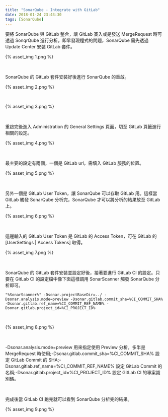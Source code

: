 ```yaml
---
title: "SonarQube - Integrate with GitLab"
date: 2018-01-24 23:43:30
tags: [SonarQube]
---
```


要將 SonarQube 與 GitLab 整合，讓 GitLab 簽入或是發送 MergeRequest 時可透過 SonqrQube 進行分析，即早發現程式的問題，SonarQube 需先透過 Update Center 安裝 GitLab 套件。  

<!-- More -->

{% asset_img 1.png %}
 
<br/>


SonarQube 的 GitLab 套件安裝好後進行 SonarQube 的重啟。   

{% asset_img 2.png %}
 
<br/>


{% asset_img 3.png %}
 
<br/>


重啟完後進入 Administration 的 General Settings 頁面，切至 GitLab 頁籤進行相關的設定。  

{% asset_img 4.png %}
 
<br/>


最主要的設定有兩個，一個是 GitLab url，需填入 GitLab 服務的位置。  

{% asset_img 5.png %}
 
<br/>


另外一個是 GitLab User Token，讓 SonarQube 可以存取 GitLab 用。這樣當 GitLab 觸發 SonarQube 分析完，SonarQube 才可以將分析的結果放至 GitLab 上。  

{% asset_img 6.png %}
 
<br/>


這邊輸入的 GitLab User Token 是 GitLab 的 Access Token，可在 GitLab 的 [UserSettings | Access Tokens] 取得。  

{% asset_img 7.png %}
 
<br/>


SonarQube 的 GitLab 套件安裝並設定好後，接著要進行 GitLab CI 的設定。只要在 GitLab CI 的設定檔中像下面這樣調用 SonarScanner 觸發 SonarQube 分析即可。  

    "%SonarScanner%" -Dsonar.projectBaseDir=../ -Dsonar.analysis.mode=preview -Dsonar.gitlab.commit_sha=%CI_COMMIT_SHA% -Dsonar.gitlab.ref_name=%CI_COMMIT_REF_NAME% -Dsonar.gitlab.project_id=%CI_PROJECT_ID%

<br/>


{% asset_img 8.png %}
 
<br/>


-Dsonar.analysis.mode=preview 用來指定使用 Preview 分析，多半是 MergeRequest 時使用;-Dsonar.gitlab.commit_sha=%CI_COMMIT_SHA% 設定 GitLab Commit 的 SHA;-Dsonar.gitlab.ref_name=%CI_COMMIT_REF_NAME% 設定 GitLab Commit 的名稱;-Dsonar.gitlab.project_id=%CI_PROJECT_ID% 設定 GitLab CI 的專案識別碼。  

<br/>


完成後當 GitLab CI 跑完就可以看到 SonarQube 分析完的結果。  
  
{% asset_img 9.png %}
 
<br/>

